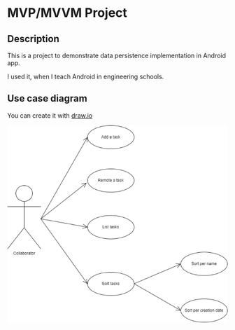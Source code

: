 # MVP/MVVM Project

## Description

This is a project to demonstrate data persistence implementation in Android app.

I used it, when I teach Android in engineering schools.

## Use case diagram

You can create it with [draw.io](https://app.diagrams.net/)

![Use Case](./documentation/usecase.png)








